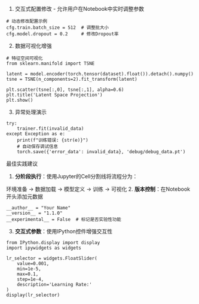 1. 交互式配置修改 - 允许用户在Notebook中实时调整参数

```
# 动态修改配置示例
cfg.train.batch_size = 512  # 调整批大小
cfg.model.dropout = 0.2     # 修改Dropout率
```

2. 数据可视化增强

```
# 特征空间可视化
from sklearn.manifold import TSNE

latent = model.encoder(torch.tensor(dataset).float()).detach().numpy()
tsne = TSNE(n_components=2).fit_transform(latent)

plt.scatter(tsne[:,0], tsne[:,1], alpha=0.6)
plt.title('Latent Space Projection')
plt.show()
```
3. 异常处理演示

```
try:
    trainer.fit(invalid_data)
except Exception as e:
    print(f"训练错误: {str(e)}")
    # 自动保存调试信息
    torch.save({'error_data': invalid_data}, 'debug/debug_data.pt') 
```


最佳实践建议
1. **分阶段执行**：使用Jupyter的Cell分割线将流程分为：

环境准备 → 数据加载 → 模型定义 → 训练 → 可视化
2. **版本控制**：在Notebook开头添加元数据
```
__author__ = "Your Name"
__version__ = "1.1.0"
__experimental__ = False  # 标记是否实验性功能
```
3. **交互式参数**：使用IPython控件增强交互性

```
from IPython.display import display
import ipywidgets as widgets

lr_selector = widgets.FloatSlider(
    value=0.001,
    min=1e-5,
    max=0.1,
    step=1e-4,
    description='Learning Rate:'
)
display(lr_selector)
```

